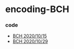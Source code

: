 # encoding-BCH

### code
* [BCH 2020/10/15](https://nbviewer.jupyter.org/github/jumbokh/encoding-BCH/blob/main/BCH1.ipynb)
* [BCH 2020/10/29](https://nbviewer.jupyter.org/github/auauru/encoding-BCH/blob/main/BCH_10_29.ipynb)
